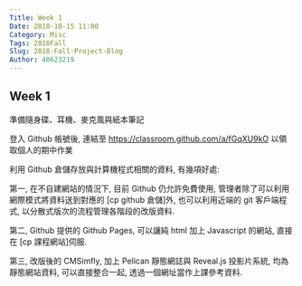 ```yaml
---
Title: Week 1
Date: 2018-10-15 11:00
Category: Misc
Tags: 2018Fall
Slug: 2018-Fall-Project-Blog
Author: 40623219
---
```


Week 1
----



準備隨身碟、耳機、麥克風與紙本筆記

登入 Github 帳號後, 連結至 https://classroom.github.com/a/fGqXU9kO 以領取個人的期中作業

利用 Github 倉儲存放與計算機程式相關的資料, 有幾項好處:

第一, 在不自建網站的情況下, 目前 Github 仍允許免費使用, 管理者除了可以利用網際模式將資料送到對應的 [cp github 倉儲]外, 也可以利用近端的 git 客戶端程式, 以分散式版次的流程管理各階段的改版資料.

第二, Github 提供的 Github Pages, 可以讓純 html 加上 Javascript 的網站, 直接在 [cp 課程網站]伺服.

第三, 改版後的 CMSimfly, 加上 Pelican 靜態網誌與 Reveal.js 投影片系統, 均為靜態網站資料, 可以直接整合一起, 透過一個網址當作上課參考資料.




